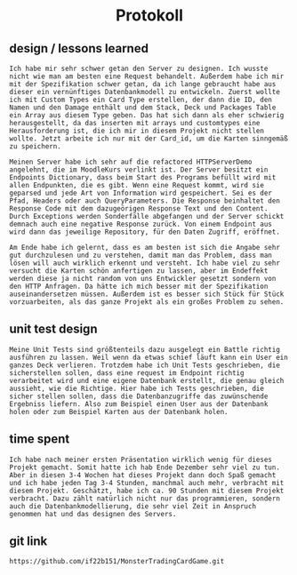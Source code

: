 
# <center>Protokoll</center>

## design / lessons learned

    Ich habe mir sehr schwer getan den Server zu designen. Ich wusste nicht wie man am besten eine Request behandelt. Außerdem habe ich mir mit der Spezifikation schwer getan, da ich lange gebraucht habe aus dieser ein vernünftiges Datenbankmodell zu entwickeln. Zuerst wollte ich mit Custom Types ein Card Type erstellen, der dann die ID, den Namen und den Damage enthält und dem Stack, Deck und Packages Table ein Array aus diesem Type geben. Das hat sich dann als eher schwierig  herausgestellt, da das inserten mit arrays und customtypes eine Herausforderung ist, die ich mir in diesem Projekt nicht stellen wollte. Jetzt arbeite ich nur mit der Card_id, um die Karten sinngemäß zu speichern. 

    Meinen Server habe ich sehr auf die refactored HTTPServerDemo angelehnt, die im MoodleKurs verlinkt ist. Der Server besitzt ein Endpoints Dictionary, dass beim Start des Programs befüllt wird mit allen Endpunkten, die es gibt. Wenn eine Request kommt, wird sie geparsed und jede Art von Information wird gespeichert. Sei es der Pfad, Headers oder auch QueryParameters. Die Response beinhaltet den Response Code mit dem dazugeörigen Response Text und den Content. Durch Exceptions werden Sonderfälle abgefangen und der Server schickt demnach auch eine negative Response zurück. Von einem Endpoint aus wird dann das jeweilige Repository, für den Daten Zugriff, eröffnet.

    Am Ende habe ich gelernt, dass es am besten ist sich die Angabe sehr gut durchzulesen und zu verstehen, damit man das Problem, dass man lösen will auch wirklich erkennt und versteht. Ich habe viel zu sehr versucht die Karten schön anfertigen zu lassen, aber im Endeffekt werden diese ja nicht random von uns Entwickler gesetzt sondern von den HTTP Anfragen. Da hätte ich mich besser mit der Spezifikation auseinandersetzen müssen. Außerdem ist es besser sich Stück für Stück vorzuarbeiten, als das ganze Projekt als ein großes Problem zu sehen.
 
## unit test design

    Meine Unit Tests sind größtenteils dazu ausgelegt ein Battle richtig ausführen zu lassen. Weil wenn da etwas schief läuft kann ein User ein ganzes Deck verlieren. Trotzdem habe ich Unit Tests geschrieben, die sicherstellen sollen, dass eine request im Endpoint richtig verarbeitet wird und eine eigene Datenbank erstellt, die genau gleich aussieht, wie die Richtige. Hier habe ich Tests geschrieben, die sicher stellen sollen, dass die Datenbanzugriffe das zuwünschende Ergebniss liefern. Also zum Beispiel einen User aus der Datenbank holen oder zum Beispiel Karten aus der Datenbank holen. 

## time spent

    Ich habe nach meiner ersten Präsentation wirklich wenig für dieses Projekt gemacht. Somit hatte ich hab Ende Dezember sehr viel zu tun. Aber in diesen 3-4 Wochen hat dieses Projekt dann doch Spaß gemacht und ich habe jeden Tag 3-4 Stunden, manchmal auch mehr, verbracht mit diesem Projekt. Geschätzt, habe ich ca. 90 Stunden mit diesem Projekt verbracht. Dazu zählt natürlich nicht nur das programmieren, sondern auch die Datenbankmodellierung, die sehr viel Zeit in Anspruch genommen hat und das designen des Servers.

## git link

    https://github.com/if22b151/MonsterTradingCardGame.git
